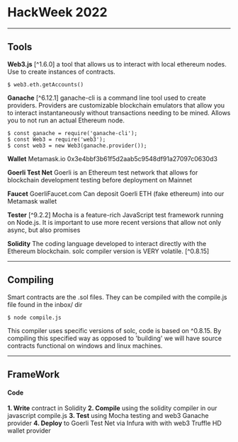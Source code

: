 # HackWeek 2022
_____________________
## Tools
**Web3.js** [^1.6.0] a tool that allows us to interact with local ethereum nodes. Use to create instances of contracts.

    $ web3.eth.getAccounts()     

**Ganache** [^6.12.1] ganache-cli is a command line tool used to create providers. Providers are customizable blockchain emulators that allow you to interact instantaneously without transactions needing to be mined. Allows you to not run an actual Ethereum node.     

    $ const ganache = require('ganache-cli');  
    $ const Web3 = require('web3');  
    $ const web3 = new Web3(ganache.provider());  

**Wallet** Metamask.io 0x3e4bbf3b61f5d2aab5c9548df91a27097c0630d3  

**Goerli Test Net** Goerli is an Ethereum test network that allows for blockchain development testing before deployment on Mainnet

**Faucet** GoerliFaucet.com Can deposit Goerli ETH (fake ethereum) into our Metamask wallet

**Tester** [^9.2.2] Mocha is a feature-rich JavaScript test framework running on Node.js. It is important to use more recent versions that allow not only async, but also promises

**Solidity** The coding language developed to interact directly with the Ethereum blockchain. solc compiler version is VERY volatile. [^0.8.15]
______

## Compiling

Smart contracts are the .sol files. They can be compiled with the compile.js file found in the inbox/ dir

    $ node compile.js

This compiler uses specific versions of solc, code is based on ^0.8.15. By compiling this specified way as opposed to 'building' we will have source contracts functional on windows and linux machines.
_____________________
## FrameWork
#### Code
**1. Write** contract in Solidity 
**2. Compile** using the solidity compiler in our javascript compile.js
**3. Test** using Mocha testing and web3 Ganache provider
**4. Deploy** to Goerli Test Net via Infura with with web3 Truffle HD wallet provider


